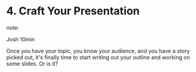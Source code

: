 # 4. Craft Your Presentation

note:

Josh
10min

Once you have your topic, you know your audience, and you have
a story picked out, it's finally time to start writing out your
outline and working on some slides.  Or is it?